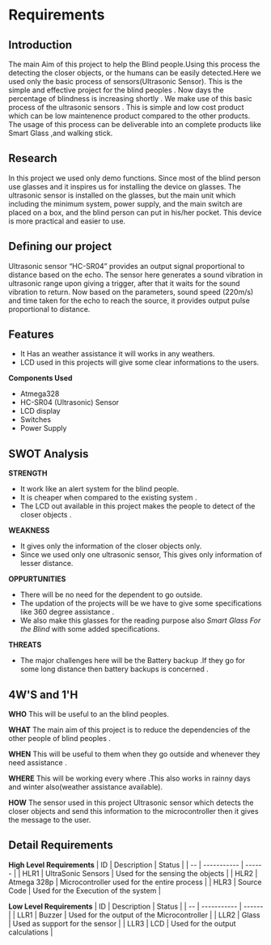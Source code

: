 # Requirements
## Introduction
The main Aim of this project to help the Blind people.Using this process the detecting the closer objects, or the humans can be easily detected.Here we used only the basic process of sensors(Ultrasonic Sensor).
This is the simple and effective project for the blind peoples . Now days the percentage of blindness is increasing shortly . We make use of this basic process of the ultrasonic sensors . This is simple and low cost product which can be low maintenence product compared to the other products. The usage of this process can be deliverable into an complete products like Smart Glass ,and walking stick.

## Research
In this project we used only demo functions. Since most of the blind person use glasses and it inspires us for installing the device on
glasses. The ultrasonic sensor is installed on the glasses, but the main unit which including the
minimum system, power supply, and the main switch are placed on a box, and the blind person
can put in his/her pocket. This device is more practical and easier to use. 

## Defining our project
Ultrasonic sensor “HC-SR04” provides an output signal proportional to distance based on the echo. The sensor here generates a sound vibration in ultrasonic range upon giving a trigger, after that it waits for the sound vibration to return. Now based on the parameters, sound speed (220m/s) and time taken for the echo to reach the source, it provides output pulse proportional to distance.

## Features
*   It Has an weather assistance it will works in any weathers.
*   LCD used in this projects will give some clear informations to the users.

__Components Used__
*   Atmega328
*   HC-SR04 (Ultrasonic) Sensor
*   LCD display
*   Switches
*   Power Supply

## SWOT Analysis
__STRENGTH__
*   It work like an alert system for the blind people.
*   It is cheaper when compared to the existing system .
*   The LCD out available in this project makes the  people to detect  of the  closer objects .
  
__WEAKNESS__
*   It gives only the information of the closer objects only.
*   Since we used only one ultrasonic sensor, This gives only information of lesser distance.

__OPPURTUNITIES__
*   There will be no need for the dependent to go outside.
*   The updation of the projects will be we have to give some specifications like 360 degree assistance .
*   We also make this glasses for the reading purpose also *Smart Glass For the Blind* with some added specifications.
 
__THREATS__
*   The major challenges here will be the Battery backup .If they go for some long distance then battery backups is concerned .

## 4W'S and 1'H
__WHO__
This will be useful to an the blind peoples.

__WHAT__
The main aim  of this project is to reduce the dependencies of the other people of blind peoples .

__WHEN__
This will be useful to them when they go outside and whenever they need assistance .

__WHERE__
This will be working every where .This also works in rainny days and winter also(weather assistance available).

__HOW__
The sensor used in this project Ultrasonic sensor which detects the closer objects and send this information to the microcontroller then it gives the message to the user.
## Detail Requirements 
__High Level Requirements__
| ID | Description | Status |
| -- | ----------- | ------ |
| HLR1 | UltraSonic Sensors | Used for the sensing the objects |
| HLR2 | Atmega 328p | Microcontroller used for the entire process |
| HLR3 | Source Code | Used for the Execution of the system |

__Low Level Requirements__
| ID | Description | Status |
| -- | ----------- | ------ |
| LLR1 | Buzzer | Used for the output of the Microcontroller |
| LLR2 | Glass | Used  as  support for the sensor |
| LLR3 | LCD   | Used for the output calculations |
